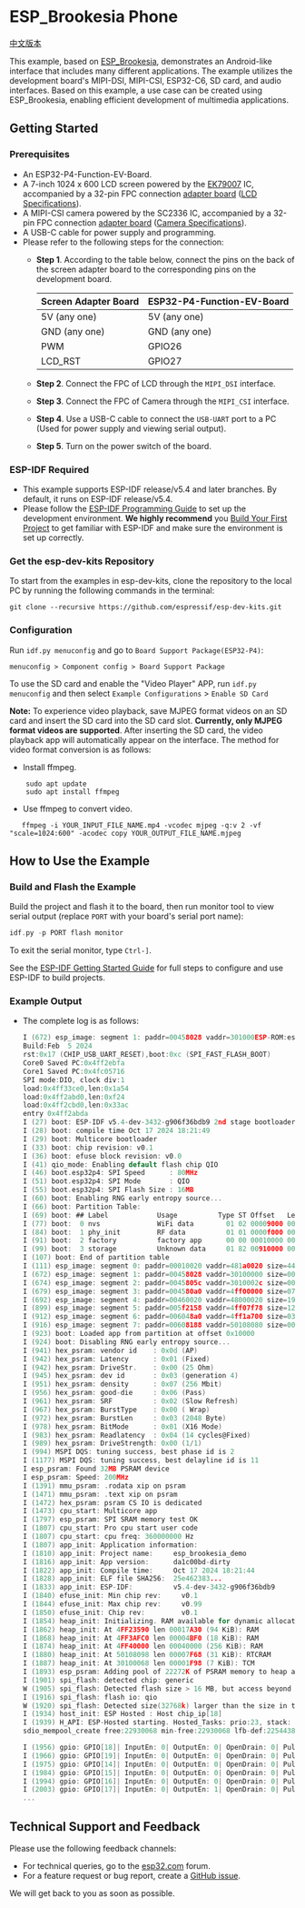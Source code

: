 # ESP_Brookesia Phone

[中文版本](./README_CN.md)

This example, based on [ESP_Brookesia](https://github.com/espressif/esp-brookesia), demonstrates an Android-like interface that includes many different applications. The example utilizes the development board's MIPI-DSI, MIPI-CSI, ESP32-C6, SD card, and audio interfaces. Based on this example, a use case can be created using ESP_Brookesia, enabling efficient development of multimedia applications.

## Getting Started


### Prerequisites

* An ESP32-P4-Function-EV-Board.
* A 7-inch 1024 x 600 LCD screen powered by the [EK79007](https://docs.espressif.com/projects/esp-dev-kits/en/latest/_static/esp32-p4-function-ev-board/camera_display_datasheet/display_driver_chip_EK79007AD_datasheet.pdf) IC, accompanied by a 32-pin FPC connection [adapter board](https://docs.espressif.com/projects/esp-dev-kits/en/latest/_static/esp32-p4-function-ev-board/schematics/esp32-p4-function-ev-board-lcd-subboard-schematics.pdf) ([LCD Specifications](https://docs.espressif.com/projects/esp-dev-kits/en/latest/_static/esp32-p4-function-ev-board/camera_display_datasheet/display_datasheet.pdf)).
* A MIPI-CSI camera powered by the SC2336 IC, accompanied by a 32-pin FPC connection [adapter board](https://docs.espressif.com/projects/esp-dev-kits/en/latest/_static/esp32-p4-function-ev-board/schematics/esp32-p4-function-ev-board-camera-subboard-schematics.pdf) ([Camera Specifications](https://docs.espressif.com/projects/esp-dev-kits/en/latest/_static/esp32-p4-function-ev-board/camera_display_datasheet/camera_datasheet.pdf)).
* A USB-C cable for power supply and programming.
* Please refer to the following steps for the connection:
    * **Step 1**. According to the table below, connect the pins on the back of the screen adapter board to the corresponding pins on the development board.

        | Screen Adapter Board | ESP32-P4-Function-EV-Board |
        | -------------------- | -------------------------- |
        | 5V (any one)         | 5V (any one)               |
        | GND (any one)        | GND (any one)              |
        | PWM                  | GPIO26                     |
        | LCD_RST              | GPIO27                     |

    * **Step 2**. Connect the FPC of LCD through the `MIPI_DSI` interface.
    * **Step 3**. Connect the FPC of Camera through the `MIPI_CSI` interface.
    * **Step 4**. Use a USB-C cable to connect the `USB-UART` port to a PC (Used for power supply and viewing serial output).
    * **Step 5**. Turn on the power switch of the board.


### ESP-IDF Required

- This example supports ESP-IDF release/v5.4 and later branches. By default, it runs on ESP-IDF release/v5.4.
- Please follow the [ESP-IDF Programming Guide](https://docs.espressif.com/projects/esp-idf/en/latest/esp32/get-started/index.html) to set up the development environment. **We highly recommend** you [Build Your First Project](https://docs.espressif.com/projects/esp-idf/en/latest/esp32/get-started/index.html#build-your-first-project) to get familiar with ESP-IDF and make sure the environment is set up correctly.

### Get the esp-dev-kits Repository

To start from the examples in esp-dev-kits, clone the repository to the local PC by running the following commands in the terminal:

```
git clone --recursive https://github.com/espressif/esp-dev-kits.git
```

### Configuration

Run ``idf.py menuconfig`` and go to ``Board Support Package(ESP32-P4)``:

```
menuconfig > Component config > Board Support Package
```

To use the SD card and enable the "Video Player" APP, run ``idf.py menuconfig`` and then select ``Example Configurations`` > ``Enable SD Card``

**Note:**
To experience video playback, save MJPEG format videos on an SD card and insert the SD card into the SD card slot. **Currently, only MJPEG format videos are supported**. After inserting the SD card, the video playback app will automatically appear on the interface. The method for video format conversion is as follows:

* Install ffmpeg.
```
    sudo apt update
    sudo apt install ffmpeg
```
* Use ffmpeg to convert video.
```
   ffmpeg -i YOUR_INPUT_FILE_NAME.mp4 -vcodec mjpeg -q:v 2 -vf "scale=1024:600" -acodec copy YOUR_OUTPUT_FILE_NAME.mjpeg
```

## How to Use the Example


### Build and Flash the Example

Build the project and flash it to the board, then run monitor tool to view serial output (replace `PORT` with your board's serial port name):

```c
idf.py -p PORT flash monitor
```

To exit the serial monitor, type ``Ctrl-]``.

See the [ESP-IDF Getting Started Guide](https://docs.espressif.com/projects/esp-idf/en/latest/get-started/index.html) for full steps to configure and use ESP-IDF to build projects.


### Example Output

- The complete log is as follows:

    ```c
    I (672) esp_image: segment 1: paddr=00458028 vaddr=301000ESP-ROM:esp32p4-eco1-20240205
    Build:Feb  5 2024
    rst:0x17 (CHIP_USB_UART_RESET),boot:0xc (SPI_FAST_FLASH_BOOT)
    Core0 Saved PC:0x4ff2ebfa
    Core1 Saved PC:0x4fc05716
    SPI mode:DIO, clock div:1
    load:0x4ff33ce0,len:0x1a54
    load:0x4ff2abd0,len:0xf24
    load:0x4ff2cbd0,len:0x33ac
    entry 0x4ff2abda
    I (27) boot: ESP-IDF v5.4-dev-3432-g906f36bdb9 2nd stage bootloader
    I (28) boot: compile time Oct 17 2024 18:21:49
    I (29) boot: Multicore bootloader
    I (33) boot: chip revision: v0.1
    I (36) boot: efuse block revision: v0.0
    I (41) qio_mode: Enabling default flash chip QIO
    I (46) boot.esp32p4: SPI Speed      : 80MHz
    I (51) boot.esp32p4: SPI Mode       : QIO
    I (55) boot.esp32p4: SPI Flash Size : 16MB
    I (60) boot: Enabling RNG early entropy source...
    I (66) boot: Partition Table:
    I (69) boot: ## Label            Usage          Type ST Offset   Length
    I (77) boot:  0 nvs              WiFi data        01 02 00009000 00006000
    I (84) boot:  1 phy_init         RF data          01 01 0000f000 00001000
    I (91) boot:  2 factory          factory app      00 00 00010000 00900000
    I (99) boot:  3 storage          Unknown data     01 82 00910000 00400000
    I (107) boot: End of partition table
    I (111) esp_image: segment 0: paddr=00010020 vaddr=481a0020 size=448000h (4489216) map
    I (672) esp_image: segment 1: paddr=00458028 vaddr=30100000 size=0002ch (    44) load
    I (674) esp_image: segment 2: paddr=0045805c vaddr=3010002c size=0003ch (    60) load
    I (679) esp_image: segment 3: paddr=004580a0 vaddr=4ff00000 size=07f78h ( 32632) load
    I (692) esp_image: segment 4: paddr=00460020 vaddr=48000020 size=192130h (1646896) map
    I (899) esp_image: segment 5: paddr=005f2158 vaddr=4ff07f78 size=12740h ( 75584) load
    I (912) esp_image: segment 6: paddr=006048a0 vaddr=4ff1a700 size=038e0h ( 14560) load
    I (916) esp_image: segment 7: paddr=00608188 vaddr=50108080 size=00018h (    24) load
    I (923) boot: Loaded app from partition at offset 0x10000
    I (924) boot: Disabling RNG early entropy source...
    I (941) hex_psram: vendor id    : 0x0d (AP)
    I (942) hex_psram: Latency      : 0x01 (Fixed)
    I (942) hex_psram: DriveStr.    : 0x00 (25 Ohm)
    I (945) hex_psram: dev id       : 0x03 (generation 4)
    I (951) hex_psram: density      : 0x07 (256 Mbit)
    I (956) hex_psram: good-die     : 0x06 (Pass)
    I (961) hex_psram: SRF          : 0x02 (Slow Refresh)
    I (967) hex_psram: BurstType    : 0x00 ( Wrap)
    I (972) hex_psram: BurstLen     : 0x03 (2048 Byte)
    I (978) hex_psram: BitMode      : 0x01 (X16 Mode)
    I (983) hex_psram: Readlatency  : 0x04 (14 cycles@Fixed)
    I (989) hex_psram: DriveStrength: 0x00 (1/1)
    I (994) MSPI DQS: tuning success, best phase id is 2
    I (1177) MSPI DQS: tuning success, best delayline id is 11
    I esp_psram: Found 32MB PSRAM device
    I esp_psram: Speed: 200MHz
    I (1391) mmu_psram: .rodata xip on psram
    I (1471) mmu_psram: .text xip on psram
    I (1472) hex_psram: psram CS IO is dedicated
    I (1473) cpu_start: Multicore app
    I (1797) esp_psram: SPI SRAM memory test OK
    I (1807) cpu_start: Pro cpu start user code
    I (1807) cpu_start: cpu freq: 360000000 Hz
    I (1807) app_init: Application information:
    I (1810) app_init: Project name:     esp_brookesia_demo
    I (1816) app_init: App version:      da1c00bd-dirty
    I (1822) app_init: Compile time:     Oct 17 2024 18:21:44
    I (1828) app_init: ELF file SHA256:  25e462383...
    I (1833) app_init: ESP-IDF:          v5.4-dev-3432-g906f36bdb9
    I (1840) efuse_init: Min chip rev:     v0.1
    I (1844) efuse_init: Max chip rev:     v0.99 
    I (1850) efuse_init: Chip rev:         v0.1
    I (1854) heap_init: Initializing. RAM available for dynamic allocation:
    I (1862) heap_init: At 4FF23590 len 00017A30 (94 KiB): RAM
    I (1868) heap_init: At 4FF3AFC0 len 00004BF0 (18 KiB): RAM
    I (1874) heap_init: At 4FF40000 len 00040000 (256 KiB): RAM
    I (1880) heap_init: At 50108098 len 00007F68 (31 KiB): RTCRAM
    I (1887) heap_init: At 30100068 len 00001F98 (7 KiB): TCM
    I (1893) esp_psram: Adding pool of 22272K of PSRAM memory to heap allocator
    I (1901) spi_flash: detected chip: generic
    W (1905) spi_flash: Detected flash size > 16 MB, but access beyond 16 MB is not supported for this flash model yet.
    I (1916) spi_flash: flash io: qio
    W (1920) spi_flash: Detected size(32768k) larger than the size in the binary image header(16384k). Using the size in the binary image header.
    I (1934) host_init: ESP Hosted : Host chip_ip[18]
    I (1939) H_API: ESP-Hosted starting. Hosted_Tasks: prio:23, stack: 5120 RPC_task_stack: 5120
    sdio_mempool_create free:22930068 min-free:22930068 lfb-def:22544384 lfb-8bit:22544384

    I (1956) gpio: GPIO[18]| InputEn: 0| OutputEn: 0| OpenDrain: 0| Pullup: 1| Pulldown: 0| Intr:0 
    I (1966) gpio: GPIO[19]| InputEn: 0| OutputEn: 0| OpenDrain: 0| Pullup: 1| Pulldown: 0| Intr:0 
    I (1975) gpio: GPIO[14]| InputEn: 0| OutputEn: 0| OpenDrain: 0| Pullup: 1| Pulldown: 0| Intr:0 
    I (1984) gpio: GPIO[15]| InputEn: 0| OutputEn: 0| OpenDrain: 0| Pullup: 1| Pulldown: 0| Intr:0 
    I (1994) gpio: GPIO[16]| InputEn: 0| OutputEn: 0| OpenDrain: 0| Pullup: 1| Pulldown: 0| Intr:0 
    I (2003) gpio: GPIO[17]| InputEn: 0| OutputEn: 1| OpenDrain: 0| Pullup: 0| Pulldown: 0| Intr:0 
    ...
    ```

## Technical Support and Feedback

Please use the following feedback channels:

- For technical queries, go to the [esp32.com](https://esp32.com/viewforum.php?f=22) forum.
- For a feature request or bug report, create a [GitHub issue](https://github.com/espressif/esp-dev-kits/issues).

We will get back to you as soon as possible.

